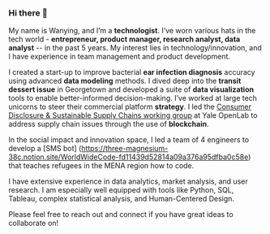 ### Hi there 👋
My name is Wanying, and I’m a **technologist**. I’ve worn various hats in the tech world - **entrepreneur, product manager, research analyst, data analyst** -- in the past 5 years. My interest lies in technology/innovation, and I have experience in team management and product development. 

I created a start-up to improve bacterial **ear infection diagnosis** accuracy using advanced **data modeling** methods. I dived deep into the **transit dessert issue** in Georgetown and developed a suite of **data visualization** tools to enable better-informed decision-making. I’ve worked at large tech unicorns to steer their commercial platform **strategy**. I led the [Consumer Disclosure & Sustainable Supply Chains working group](https://collabathon-docs.openclimate.earth/hacks/team-contributions/consumer-disclosure-and-sustainable-supply-chains) at Yale OpenLab to address supply chain issues through the use of **blockchain**.

In the social impact and innovation space, I led a team of 4 engineers to develop a [SMS bot] (https://three-magnesium-38c.notion.site/WorldWideCode-fd11439d52814a09a376a95dfba0c58e) that teaches refugees in the MENA region how to code.

I have extensive experience in data analytics, market analysis, and user research. I am especially well equipped with tools like Python, SQL, Tableau, complex statistical analysis, and Human-Centered Design.

Please feel free to reach out and connect if you have great ideas to collaborate on!



<!--
**wanying4/wanying4** is a ✨ _special_ ✨ repository because its `README.md` (this file) appears on your GitHub profile.

Here are some ideas to get you started:

- 🔭 I’m currently working on ...
- 🌱 I’m currently learning ...
- 👯 I’m looking to collaborate on ...
- 🤔 I’m looking for help with ...
- 💬 Ask me about ...
- 📫 How to reach me: ...
- 😄 Pronouns: ...
- ⚡ Fun fact: ...
-->
